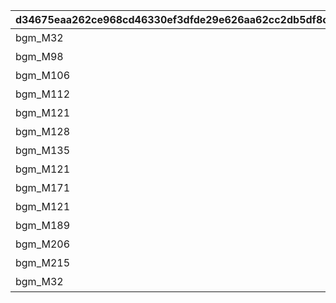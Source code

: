 |d34675eaa262ce968cd46330ef3dfde29e626aa62cc2db5df8c53b36aaaf6bfc|9dd9df6e777c2e312f8a059ddd7cf45a50bffa5da722cc1dd16e955e449c481f|dcdcdb28f7b30a4ef4d6c8164bf19a260cb24acb094dddd7d90862f345c8f589|4b092e883045859d6a4384f948fed8e87ba0222490c83482f8497ccd2182c8fb|4d1fb05a956a092e86bb18fb1619a6fd3a3e79b52164ce721f51dc85d4feee31|c50e95756b1dea9037d5b6056e415ae24e77b45a15f13d7607031e8ac51fe3b7|b9d00a0274327c57d363f35e4b8e6508a0476f1b925419605729f9f1c20111b8|c6c01e9013e31bd0e9fe908f234c7a6968296d5e69ab74a187b0d93dc29df7a5|
| --- | --- | --- | --- | --- | --- | --- | --- |
|bgm_M32|10001|タルグム地方|10001101|10001|bgm_M32|10001|10001101|
|bgm_M98|10002|マシーナ地方|10002101|10002|bgm_M98_2|10002|10002101|
|bgm_M106|10003|ランドソル郊外|10003101|10003|bgm_M106|10003|10003101|
|bgm_M112|10004|タパスビーチ周辺|10004101|10004|bgm_M112|10004|10004101|
|bgm_M121|10005|イルシオンの孤島|10005101|10005|bgm_M121|10005|10005101|
|bgm_M128|10006|王都ランドソル|10006101|10006|bgm_M128|10006|10006101|
|bgm_M135|10007|ランドソル近郊|10007101|10007|bgm_M135|10007|10007101|
|bgm_M121|10008|ランドソル近郊|10008101|10008|bgm_M121|10008|10008101|
|bgm_M171|10009|クリスマス|10009101|10009|bgm_M171|10009|10009101|
|bgm_M121|10010|神殿への参道|10010101|10010|bgm_M121|10010|10010101|
|bgm_M189|10011|バレンタイン|10011101|10011|bgm_M189|10011|10011101|
|bgm_M206|10012|王都ランドソル|10012101|10012|bgm_M206|10012|10012101|
|bgm_M215|10013|マナリア|10013101|10013|bgm_M215|10013|10013101|
|bgm_M32|10014|タルグム地方|10014101|10014|bgm_M32|10014|10014101|